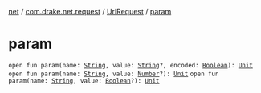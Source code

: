 [net](../../index.md) / [com.drake.net.request](../index.md) / [UrlRequest](index.md) / [param](./param.md)

# param

`open fun param(name: `[`String`](https://kotlinlang.org/api/latest/jvm/stdlib/kotlin/-string/index.html)`, value: `[`String`](https://kotlinlang.org/api/latest/jvm/stdlib/kotlin/-string/index.html)`?, encoded: `[`Boolean`](https://kotlinlang.org/api/latest/jvm/stdlib/kotlin/-boolean/index.html)`): `[`Unit`](https://kotlinlang.org/api/latest/jvm/stdlib/kotlin/-unit/index.html)
`open fun param(name: `[`String`](https://kotlinlang.org/api/latest/jvm/stdlib/kotlin/-string/index.html)`, value: `[`Number`](https://kotlinlang.org/api/latest/jvm/stdlib/kotlin/-number/index.html)`?): `[`Unit`](https://kotlinlang.org/api/latest/jvm/stdlib/kotlin/-unit/index.html)
`open fun param(name: `[`String`](https://kotlinlang.org/api/latest/jvm/stdlib/kotlin/-string/index.html)`, value: `[`Boolean`](https://kotlinlang.org/api/latest/jvm/stdlib/kotlin/-boolean/index.html)`?): `[`Unit`](https://kotlinlang.org/api/latest/jvm/stdlib/kotlin/-unit/index.html)